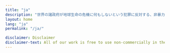 ```yaml
---
title: "ja"
description: "世界の諸政府が地球生命の危機に何もしないという犯罪に反対する、非暴力の国際的反乱をここに宣言します"
layout: home
lang: "ja"
permalink: "/ja/"

disclaimer: Disclaimer
disclaimer-text: All of our work is free to use non-commercially in the full spirit of DIY. Do not use the work for commercial purposes, however well meaning, without prior consent from the originators. The Extinction Symbol was designed prior to Extinction Rebellion. Using the symbol on commercial merchandise is strictly forbidden.
---
```

